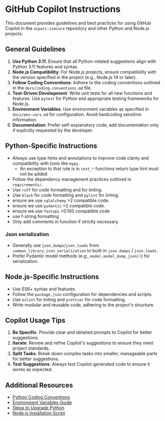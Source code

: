 # GitHub Copilot Instructions

This document provides guidelines and best practices for using GitHub Copilot in the `osparc-simcore` repository and other Python and Node.js projects.

## General Guidelines

1. **Use Python 3.11**: Ensure that all Python-related suggestions align with Python 3.11 features and syntax.
2. **Node.js Compatibility**: For Node.js projects, ensure compatibility with the version specified in the project (e.g., Node.js 14 or later).
3. **Follow Coding Conventions**: Adhere to the coding conventions outlined in the `docs/coding-conventions.md` file.
4. **Test-Driven Development**: Write unit tests for all new functions and features. Use `pytest` for Python and appropriate testing frameworks for Node.js.
5. **Environment Variables**: Use environment variables as specified in `docs/env-vars.md` for configuration. Avoid hardcoding sensitive information.
6. **Documentation**: Prefer self-explanatory code; add documentation only if explicitly requested by the developer.

## Python-Specific Instructions

- Always use type hints and annotations to improve code clarity and compatibility with tools like `mypy`.
  - An exception to that rule is in `test_*` functions return type hint must not be added
- Follow the dependency management practices outlined in `requirements/`.
- Use `ruff` for code formatting and for linting.
- Use `black` for code formatting and `pylint` for linting.
- ensure we use `sqlalchemy` >2 compatible code.
- ensure we use `pydantic` >2 compatible code.
- ensure we use `fastapi` >0.100 compatible code
- use f-string formatting
- Only add comments in function if strictly necessary


### Json serialization

- Generally use `json_dumps`/`json_loads` from `common_library.json_serialization` to built-in `json.dumps` / `json.loads`.
- Prefer Pydantic model methods (e.g., `model.model_dump_json()`) for serialization.


## Node.js-Specific Instructions

- Use ES6+ syntax and features.
- Follow the `package.json` configuration for dependencies and scripts.
- Use `eslint` for linting and `prettier` for code formatting.
- Write modular and reusable code, adhering to the project's structure.

## Copilot Usage Tips

1. **Be Specific**: Provide clear and detailed prompts to Copilot for better suggestions.
2. **Iterate**: Review and refine Copilot's suggestions to ensure they meet project standards.
3. **Split Tasks**: Break down complex tasks into smaller, manageable parts for better suggestions.
4. **Test Suggestions**: Always test Copilot-generated code to ensure it works as expected.

## Additional Resources

- [Python Coding Conventions](../docs/coding-conventions.md)
- [Environment Variables Guide](../docs/env-vars.md)
- [Steps to Upgrade Python](../docs/steps-to-upgrade-python.md)
- [Node.js Installation Script](../scripts/install_nodejs_14.bash)
